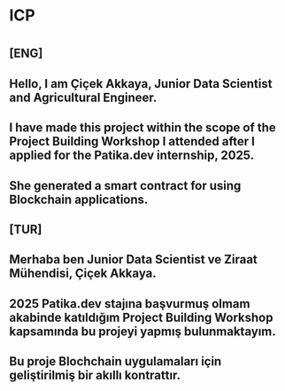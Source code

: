 # ICP
#
## [ENG]
##
## Hello, I am Çiçek Akkaya, Junior Data Scientist and Agricultural Engineer.
## I have made this project within the scope of the Project Building Workshop I attended after I applied for the Patika.dev internship, 2025.
## She generated a smart contract for using Blockchain applications.
##
## [TUR]
##
## Merhaba ben Junior Data Scientist ve Ziraat Mühendisi, Çiçek Akkaya.
## 2025 Patika.dev stajına başvurmuş olmam akabinde katıldığım Project Building Workshop kapsamında bu projeyi yapmış bulunmaktayım.
## Bu proje Blochchain uygulamaları için geliştirilmiş bir akıllı kontrattır.
